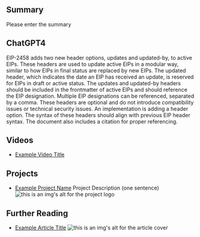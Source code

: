 ## Summary

Please enter the summary

## ChatGPT4

EIP-2458 adds two new header options, updates and updated-by, to active EIPs. These headers are used to update active EIPs in a modular way, similar to how EIPs in final status are replaced by new EIPs. The updated header, which indicates the date an EIP has received an update, is reserved for EIPs in draft or active status. The updates and updated-by headers should be included in the frontmatter of active EIPs and should reference the EIP designation. Multiple EIP designations can be referenced, separated by a comma. These headers are optional and do not introduce compatibility issues or technical security issues. An implementation is adding a header option. The syntax of these headers should align with previous EIP header syntax. The document also includes a citation for proper referencing.

## Videos

- [Example Video Title](https://www.youtube.com/watch?v=TDGq4aeevgY)

## Projects

- [Example Project Name](https://xxxx.xxx/xxxxx) Project Description (one sentence) ![this is an img's alt for the project logo](https://xxxx.xxx/project-logo.xxx)

## Further Reading

- [Example Article Title](https://xxxx.xxx/xxxxx) ![this is an img's alt for the article cover](https://xxxx.xxx/article-cover.xxx)

